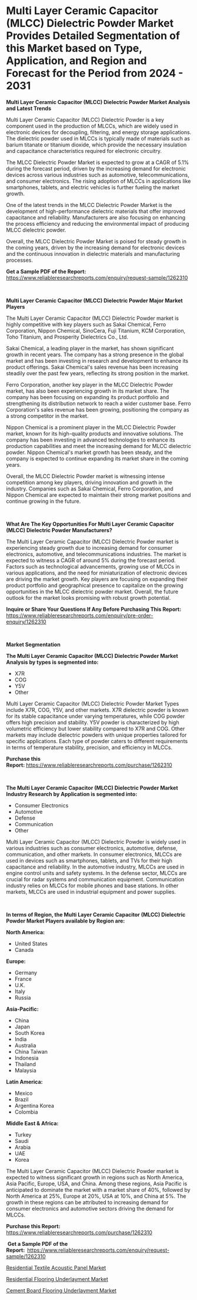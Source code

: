 <p><h1>Multi Layer Ceramic Capacitor (MLCC) Dielectric Powder Market Provides Detailed Segmentation of this Market based on Type, Application, and Region and Forecast for the Period from 2024 - 2031</h1></p><p><strong>Multi Layer Ceramic Capacitor (MLCC) Dielectric Powder Market Analysis and Latest Trends</strong></p>
<p><p>Multi Layer Ceramic Capacitor (MLCC) Dielectric Powder is a key component used in the production of MLCCs, which are widely used in electronic devices for decoupling, filtering, and energy storage applications. The dielectric powder used in MLCCs is typically made of materials such as barium titanate or titanium dioxide, which provide the necessary insulation and capacitance characteristics required for electronic circuitry.</p><p>The MLCC Dielectric Powder Market is expected to grow at a CAGR of 5.1% during the forecast period, driven by the increasing demand for electronic devices across various industries such as automotive, telecommunications, and consumer electronics. The rising adoption of MLCCs in applications like smartphones, tablets, and electric vehicles is further fueling the market growth.</p><p>One of the latest trends in the MLCC Dielectric Powder Market is the development of high-performance dielectric materials that offer improved capacitance and reliability. Manufacturers are also focusing on enhancing the process efficiency and reducing the environmental impact of producing MLCC dielectric powder.</p><p>Overall, the MLCC Dielectric Powder Market is poised for steady growth in the coming years, driven by the increasing demand for electronic devices and the continuous innovation in dielectric materials and manufacturing processes.</p></p>
<p><strong>Get a Sample PDF of the Report:&nbsp;</strong> <a href="https://www.reliableresearchreports.com/enquiry/request-sample/1262310">https://www.reliableresearchreports.com/enquiry/request-sample/1262310</a></p>
<p>&nbsp;</p>
<p><strong>Multi Layer Ceramic Capacitor (MLCC) Dielectric Powder Major Market Players</strong></p>
<p><p>The Multi Layer Ceramic Capacitor (MLCC) Dielectric Powder market is highly competitive with key players such as Sakai Chemical, Ferro Corporation, Nippon Chemical, SinoCera, Fuji Titanium, KCM Corporation, Toho Titanium, and Prosperity Dielectrics Co., Ltd.</p><p>Sakai Chemical, a leading player in the market, has shown significant growth in recent years. The company has a strong presence in the global market and has been investing in research and development to enhance its product offerings. Sakai Chemical's sales revenue has been increasing steadily over the past few years, reflecting its strong position in the market.</p><p>Ferro Corporation, another key player in the MLCC Dielectric Powder market, has also been experiencing growth in its market share. The company has been focusing on expanding its product portfolio and strengthening its distribution network to reach a wider customer base. Ferro Corporation's sales revenue has been growing, positioning the company as a strong competitor in the market.</p><p>Nippon Chemical is a prominent player in the MLCC Dielectric Powder market, known for its high-quality products and innovative solutions. The company has been investing in advanced technologies to enhance its production capabilities and meet the increasing demand for MLCC dielectric powder. Nippon Chemical's market growth has been steady, and the company is expected to continue expanding its market share in the coming years.</p><p>Overall, the MLCC Dielectric Powder market is witnessing intense competition among key players, driving innovation and growth in the industry. Companies such as Sakai Chemical, Ferro Corporation, and Nippon Chemical are expected to maintain their strong market positions and continue growing in the future.</p></p>
<p>&nbsp;</p>
<p><strong>What Are The Key Opportunities For Multi Layer Ceramic Capacitor (MLCC) Dielectric Powder Manufacturers?</strong></p>
<p><p>The Multi Layer Ceramic Capacitor (MLCC) Dielectric Powder market is experiencing steady growth due to increasing demand for consumer electronics, automotive, and telecommunications industries. The market is expected to witness a CAGR of around 5% during the forecast period. Factors such as technological advancements, growing use of MLCCs in various applications, and the need for miniaturization of electronic devices are driving the market growth. Key players are focusing on expanding their product portfolio and geographical presence to capitalize on the growing opportunities in the MLCC dielectric powder market. Overall, the future outlook for the market looks promising with robust growth potential.</p></p>
<p><strong>Inquire or Share Your Questions If Any Before Purchasing This Report:</strong> <a href="https://www.reliableresearchreports.com/enquiry/pre-order-enquiry/1262310">https://www.reliableresearchreports.com/enquiry/pre-order-enquiry/1262310</a></p>
<p>&nbsp;</p>
<p><strong>Market Segmentation</strong></p>
<p><strong>The Multi Layer Ceramic Capacitor (MLCC) Dielectric Powder Market Analysis by types is segmented into:</strong></p>
<p><ul><li>X7R</li><li>COG</li><li>Y5V</li><li>Other</li></ul></p>
<p><p>Multi Layer Ceramic Capacitor (MLCC) Dielectric Powder Market Types include X7R, COG, Y5V, and other markets. X7R dielectric powder is known for its stable capacitance under varying temperatures, while COG powder offers high precision and stability. Y5V powder is characterized by high volumetric efficiency but lower stability compared to X7R and COG. Other markets may include dielectric powders with unique properties tailored for specific applications. Each type of powder caters to different requirements in terms of temperature stability, precision, and efficiency in MLCCs.</p></p>
<p><strong>Purchase this Report:&nbsp;</strong><a href="https://www.reliableresearchreports.com/purchase/1262310">https://www.reliableresearchreports.com/purchase/1262310</a></p>
<p>&nbsp;</p>
<p><strong>The Multi Layer Ceramic Capacitor (MLCC) Dielectric Powder Market Industry Research by Application is segmented into:</strong></p>
<p><ul><li>Consumer Electronics</li><li>Automotive</li><li>Defense</li><li>Communication</li><li>Other</li></ul></p>
<p><p>Multi Layer Ceramic Capacitor (MLCC) Dielectric Powder is widely used in various industries such as consumer electronics, automotive, defense, communication, and other markets. In consumer electronics, MLCCs are used in devices such as smartphones, tablets, and TVs for their high capacitance and reliability. In the automotive industry, MLCCs are used in engine control units and safety systems. In the defense sector, MLCCs are crucial for radar systems and communication equipment. Communication industry relies on MLCCs for mobile phones and base stations. In other markets, MLCCs are used in industrial equipment and power supplies.</p></p>
<p>&nbsp;</p>
<p><strong>In terms of Region, the Multi Layer Ceramic Capacitor (MLCC) Dielectric Powder Market Players available by Region are:</strong></p>
<p>
    <p> <strong> North America: </strong>
        <ul>
            <li>United States</li>
            <li>Canada</li>
        </ul>
        </p> 
    <p> <strong> Europe: </strong>
        <ul>
            <li>Germany</li>
            <li>France</li>
            <li>U.K.</li>
            <li>Italy</li>
            <li>Russia</li>
        </ul>
        </p> 
    <p> <strong> Asia-Pacific: </strong>
        <ul>
            <li>China</li>
            <li>Japan</li>
            <li>South Korea</li>
            <li>India</li>
            <li>Australia</li>
            <li>China Taiwan</li>
            <li>Indonesia</li>
            <li>Thailand</li>
            <li>Malaysia</li>
        </ul>
        </p> 
    <p> <strong> Latin America: </strong>
        <ul>
            <li>Mexico</li>
            <li>Brazil</li>
            <li>Argentina Korea</li>
            <li>Colombia</li>
        </ul>
        </p> 
    <p> <strong> Middle East & Africa: </strong>
        <ul>
            <li>Turkey</li>
            <li>Saudi</li>
            <li>Arabia</li>
            <li>UAE</li>
            <li>Korea</li>
        </ul>
    </p>
    </p>
<p><p>The Multi Layer Ceramic Capacitor (MLCC) Dielectric Powder market is expected to witness significant growth in regions such as North America, Asia Pacific, Europe, USA, and China. Among these regions, Asia Pacific is anticipated to dominate the market with a market share of 40%, followed by North America at 25%, Europe at 20%, USA at 10%, and China at 5%. The growth in these regions can be attributed to increasing demand for consumer electronics and automotive sectors driving the demand for MLCCs.</p></p>
<p><strong>Purchase this Report: </strong><a href="https://www.reliableresearchreports.com/purchase/1262310">https://www.reliableresearchreports.com/purchase/1262310</a></p>
<p>&nbsp;<strong>Get a Sample PDF of the Report:&nbsp;&nbsp;</strong><a href="https://www.reliableresearchreports.com/enquiry/request-sample/1262310">https://www.reliableresearchreports.com/enquiry/request-sample/1262310</a></p>
<p><strong></strong></p>
<p><p><a href="https://github.com/redneck06/Market-Research-Report-List-2/blob/main/residential-textile-acoustic-panel-market.md">Residential Textile Acoustic Panel Market</a></p><p><a href="https://github.com/nicoletavirag/Market-Research-Report-List-2/blob/main/residential-flooring-underlayment-market.md">Residential Flooring Underlayment Market</a></p><p><a href="https://github.com/peachesmcdowel1/Market-Research-Report-List-1/blob/main/cement-board-flooring-underlayment-market.md">Cement Board Flooring Underlayment Market</a></p></p>